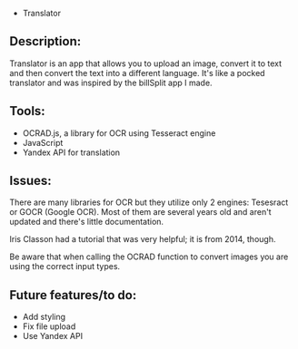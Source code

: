 * Translator

Description:
--
Translator is an app that allows you to upload an image, convert it to text and then convert the text into a different language. It's like a pocked translator and was inspired by the billSplit app I made.

Tools:
--
- OCRAD.js, a library for OCR using Tesseract engine
- JavaScript
- Yandex API for translation

Issues:
--
There are many libraries for OCR but they utilize only 2 engines: Tesesract or GOCR (Google OCR). Most of them are several years old and aren't updated and there's little documentation. 

Iris Classon had a tutorial that was very helpful; it is from 2014, though. 

Be aware that when calling the OCRAD function to convert images you are using the correct input types. 

Future features/to do:
--

- Add styling
- Fix file upload 
- Use Yandex API